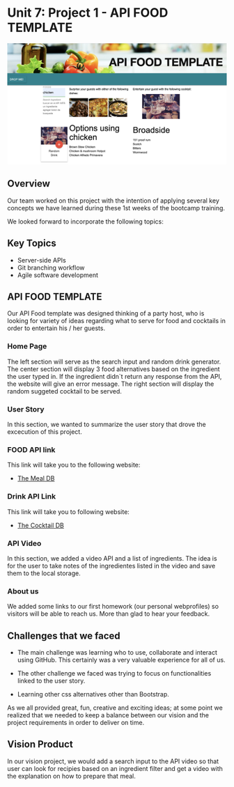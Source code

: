 # Unit 7: Project 1 - API FOOD TEMPLATE

![Screenshot](./summaryImg.png)

## Overview
Our team worked on this project with the intention of applying several key concepts we have learned during these 1st weeks of the bootcamp training.

We looked forward to incorporate the following topics:

## Key Topics
* Server-side APIs
* Git branching workflow
* Agile software development

## API FOOD TEMPLATE
Our API Food template was designed thinking of a party host, who is looking for variety of ideas regarding what to serve for food and cocktails in order to entertain his / her guests.

### Home Page
The left section will serve as the search input and random drink generator.
The center section will display 3 food alternatives based on the ingredient the user typed in. If the ingredient didn`t return any response from the API, the website will give an error message.
The right section will display the random suggeted cocktail to be served.

### User Story
In this section, we wanted to summarize the user story that drove the excecution of this project.

### FOOD API link
This link will take you to the following website:
* [The Meal DB](https://www.thecocktaildb.com/api.php)


### Drink API Link
This link will take you to following website:
* [The Cocktail DB](https://git-scm.com/book/en/v2/Git-Branching-Branching-Workflows)

### API Video
In this section, we added a video API and a list of ingredients.
The idea is for the user to take notes of the ingredientes listed in the video and save them to the local storage.


### About us
We added some links to our first homework (our personal webprofiles) so visitors will be able to reach us.
More than glad to hear your feedback.


## Challenges that we faced
* The main challenge was learning who to use, collaborate and interact using GitHub. This certainly was a very valuable experience for all of us.

* The other challenge we faced was trying to focus on functionalities linked to the user story.

* Learning other css alternatives other than Bootstrap.

As we all provided great, fun, creative and exciting ideas; at some point we realized that we needed to keep a balance between our vision and the project requirements in order to deliver on time.

## Vision Product
In our vision project, we would add a search input to the API video so that user can look for recipies based on an ingredient filter and get a video with the explanation on how to prepare that meal.


